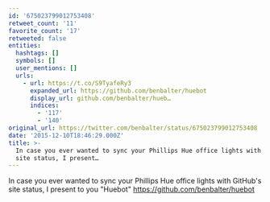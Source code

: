 ```yaml
---
id: '675023799012753408'
retweet_count: '11'
favorite_count: '17'
retweeted: false
entities:
  hashtags: []
  symbols: []
  user_mentions: []
  urls:
    - url: https://t.co/S9TyafeRy3
      expanded_url: https://github.com/benbalter/huebot
      display_url: github.com/benbalter/hueb…
      indices:
        - '117'
        - '140'
original_url: https://twitter.com/benbalter/status/675023799012753408
date: '2015-12-10T18:46:29.000Z'
title: >-
  In case you ever wanted to sync your Phillips Hue office lights with GitHub's
  site status, I present…
---
```


In case you ever wanted to sync your Phillips Hue office lights with GitHub's site status, I present to you "Huebot" https://github.com/benbalter/huebot